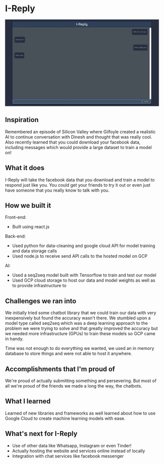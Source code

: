 # I-Reply

![Image description](screenshot.png)

## Inspiration

Remembered an episode of Silicon Valley where Gilfoyle created a realistic AI to continue conversation with Dinesh and thought that was really cool. Also recently learned that you could download your facebook data, including messages which would provide a large dataset to train a model on!

## What it does

I-Reply will take the facebook data that you download and train a model to respond just like you. You could get your friends to try it out or even just have someone that you really know to talk with you.

## How we built it

Front-end:

- Built using react.js

Back-end: 

- Used python for data-cleaning and google cloud API for model training and data storage calls
- Used node.js to receive send API calls to the hosted model on GCP

AI:

- Used a seq2seq model built with Tensorflow to train and test our model
- Used GCP cloud storage to host our data and model weights as well as to provide infrastructure to 

## Challenges we ran into

We initially tried some chatbot library that we could train our data with very inexpensively but found the accuracy wasn't there. We stumbled upon a model type called seq2seq which was a deep learning approach to the problem we were trying to solve and that greatly improved the accuracy but we needed more infrastructure (GPUs) to train these models so GCP came in handy.

Time was not enough to do everything we wanted, we used an in memory database to store things and were not able to host it anywhere.

## Accomplishments that I'm proud of

We're proud of actually submitting something and persevering. But most of all we're proud of the friends we made a long the way, the chatbots.

## What I learned

Learned of new libraries and frameworks as well learned about how to use Google Cloud to create machine learning models with ease.

## What's next for I-Reply

- Use of other data like Whatsapp, Instagram or even Tinder!
- Actually hosting the website and services online instead of locally
- Integration with chat services like facebook messenger